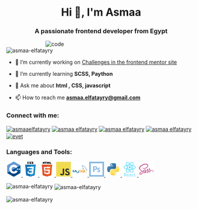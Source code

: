 <h1 align="center">Hi 👋, I'm Asmaa</h1>
<h3 align="center">A passionate frontend developer from Egypt</h3>
<img   align="right" width="400" alt="code"  src="[[https://www.bing.com/images/search?view=detailV2&ccid=3v6riNMl&id=6DEA6ED979D60ACF979C875160852FAF21D51B14&thid=OIP.3v6riNMlVkX_M06H5OUESAHaHa&mediaurl=https%3A%2F%2Falexwebdevelop.com%2Fwp-content%2Fuploads%2F2020%2F05%2Fjson-with-php.png&cdnurl=https%3A%2F%2Fth.bing.com%2Fth%2Fid%2FR.defeab88d3255645ff334e87e4e50448%3Frik%3DFBvVIa8vhWBRhw%26pid%3DImgRaw%26r%3D0&exph=720&expw=720&q=coder+illustrator&form=IRPRST&ck=0490AE27349BA3F9184A20F8BCB3C266&selectedindex=0&pivotparams=insightsToken%3Dccid_Q1WKN1HU*cp_C6849FE6E2852D4740D3A1A8EB73AE14*mid_7C26F8B2C4DEE86879719EF6DA3464FB76991C47*simid_608047849161825446*thid_OIP.Q1WKN1HUcverun7krKXB-AHaHa&vt=0&sim=11&iss=VSI](https://th.bing.com/th/id/R.ec5661da953af647bf0cd8bc2c852afb?rik=U8dgcy%2bZUip4Og&riu=http%3a%2f%2fcdn.lowgif.com%2ffull%2f64fbeee9caf183b6-.gif&ehk=ujY%2b0qjns9xMDgRzomapfqaky357HrzgXMMM0SBDflg%3d&risl=&pid=ImgRaw&r=0)](https://cdn.dribbble.com/users/1162077/screenshots/3848914/programmer.gif)">
<p align="left"> <img src="https://komarev.com/ghpvc/?username=asmaa-elfatayry&label=Profile%20views&color=0e75b6&style=flat" alt="asmaa-elfatayry" /> </p>

- 🔭 I’m currently working on [Challenges in the frontend mentor site](https://github.com/asmaa-elfatayry/Huddle-landing-page-11th-frontend-mentor)

- 🌱 I’m currently learning **SCSS, Paython**

- 💬 Ask me about **html , CSS, javascript**

- 📫 How to reach me **asmaa.elfatayry@gmail.com**

<h3 align="left">Connect with me:</h3>
<p align="left">
<a href="https://codepen.io/asmaaelfatayry" target="blank"><img align="center" src="https://raw.githubusercontent.com/rahuldkjain/github-profile-readme-generator/master/src/images/icons/Social/codepen.svg" alt="asmaaelfatayry" height="30" width="40" /></a>
<a href="https://linkedin.com/in/asmaa elfatayry" target="blank"><img align="center" src="https://raw.githubusercontent.com/rahuldkjain/github-profile-readme-generator/master/src/images/icons/Social/linked-in-alt.svg" alt="asmaa elfatayry" height="30" width="40" /></a>
<a href="https://fb.com/asmaa elfatayry" target="blank"><img align="center" src="https://raw.githubusercontent.com/rahuldkjain/github-profile-readme-generator/master/src/images/icons/Social/facebook.svg" alt="asmaa elfatayry" height="30" width="40" /></a>
<a href="https://www.behance.net/asmaa elfatayry" target="blank"><img align="center" src="https://raw.githubusercontent.com/rahuldkjain/github-profile-readme-generator/master/src/images/icons/Social/behance.svg" alt="asmaa elfatayry" height="30" width="40" /></a>
<a href="https://codeforces.com/profile/evet" target="blank"><img align="center" src="https://raw.githubusercontent.com/rahuldkjain/github-profile-readme-generator/master/src/images/icons/Social/codeforces.svg" alt="evet" height="30" width="40" /></a>
</p>

<h3 align="left">Languages and Tools:</h3>
<p align="left"> <a href="https://www.w3schools.com/cpp/" target="_blank" rel="noreferrer"> <img src="https://raw.githubusercontent.com/devicons/devicon/master/icons/cplusplus/cplusplus-original.svg" alt="cplusplus" width="40" height="40"/> </a> <a href="https://www.w3schools.com/css/" target="_blank" rel="noreferrer"> <img src="https://raw.githubusercontent.com/devicons/devicon/master/icons/css3/css3-original-wordmark.svg" alt="css3" width="40" height="40"/> </a> <a href="https://www.w3.org/html/" target="_blank" rel="noreferrer"> <img src="https://raw.githubusercontent.com/devicons/devicon/master/icons/html5/html5-original-wordmark.svg" alt="html5" width="40" height="40"/> </a> <a href="https://developer.mozilla.org/en-US/docs/Web/JavaScript" target="_blank" rel="noreferrer"> <img src="https://raw.githubusercontent.com/devicons/devicon/master/icons/javascript/javascript-original.svg" alt="javascript" width="40" height="40"/> </a> <a href="https://www.mysql.com/" target="_blank" rel="noreferrer"> <img src="https://raw.githubusercontent.com/devicons/devicon/master/icons/mysql/mysql-original-wordmark.svg" alt="mysql" width="40" height="40"/> </a> <a href="https://www.photoshop.com/en" target="_blank" rel="noreferrer"> <img src="https://raw.githubusercontent.com/devicons/devicon/master/icons/photoshop/photoshop-line.svg" alt="photoshop" width="40" height="40"/> </a> <a href="https://www.python.org" target="_blank" rel="noreferrer"> <img src="https://raw.githubusercontent.com/devicons/devicon/master/icons/python/python-original.svg" alt="python" width="40" height="40"/> </a> <a href="https://reactjs.org/" target="_blank" rel="noreferrer"> <img src="https://raw.githubusercontent.com/devicons/devicon/master/icons/react/react-original-wordmark.svg" alt="react" width="40" height="40"/> </a> <a href="https://sass-lang.com" target="_blank" rel="noreferrer"> <img src="https://raw.githubusercontent.com/devicons/devicon/master/icons/sass/sass-original.svg" alt="sass" width="40" height="40"/> </a> </p>

<p><img align="left" src="https://github-readme-stats.vercel.app/api/top-langs?username=asmaa-elfatayry&show_icons=true&locale=en&layout=compact" alt="asmaa-elfatayry" /></p>

<p>&nbsp;<img align="center" src="https://github-readme-stats.vercel.app/api?username=asmaa-elfatayry&show_icons=true&locale=en" alt="asmaa-elfatayry" /></p>

<p><img align="center" src="https://github-readme-streak-stats.herokuapp.com/?user=asmaa-elfatayry&" alt="asmaa-elfatayry" /></p>
